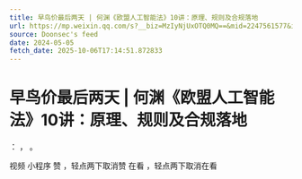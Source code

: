 ```yaml
---
title: 早鸟价最后两天 | 何渊《欧盟人工智能法》10讲：原理、规则及合规落地
url: https://mp.weixin.qq.com/s?__biz=MzIyNjUxOTQ0MQ==&mid=2247561577&idx=1&sn=416a6b18e0eccb6c3a79c4dfb255b3f2
source: Doonsec's feed
date: 2024-05-05
fetch_date: 2025-10-06T17:14:51.872833
---
```


# 早鸟价最后两天 | 何渊《欧盟人工智能法》10讲：原理、规则及合规落地

：
，
。

视频
小程序
赞
，轻点两下取消赞
在看
，轻点两下取消在看